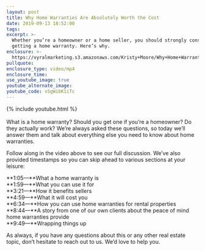 ```yaml
---
layout: post
title: Why Home Warranties Are Absolutely Worth the Cost
date: 2019-09-13 18:52:00
tags:
excerpt: >-
  Whether you’re a homeowner or a home seller, you should strongly consider
  getting a home warranty. Here’s why.
enclosure: >-
  https://vyralmarketing.s3.amazonaws.com/Kristy+Moore/Why+Home+Warranties+Are+Absolutely+Worth+the+Cost.mp4
pullquote:
enclosure_type: video/mp4
enclosure_time:
use_youtube_image: true
youtube_alternate_image:
youtube_code: vSgWibK1iTc
---
```


{% include youtube.html %}<br><br>What is a home warranty? Should you get one if you’re a homeowner? Do they actually work? We’re always asked these questions, so today we’ll answer them and talk about everything else you need to know about home warranties.

Follow along in the video above to see our full discussion. We’ve also provided timestamps so you can skip ahead to various sections at your leisure:

**1:05—**What a home warranty is<br>**1:59—**What you can use it for&nbsp;<br>**3:21—**How it benefits sellers<br>**4:59—**What it will cost you<br>**6:34—**How you can use home warranties for rental properties&nbsp;<br>**8:44—**A story from one of our own clients about the peace of mind home warranties provide&nbsp;<br>**9:49—**Wrapping things up

As always, if you have any questions about this or any other real estate topic, don’t hesitate to reach out to us. We’d love to help you.